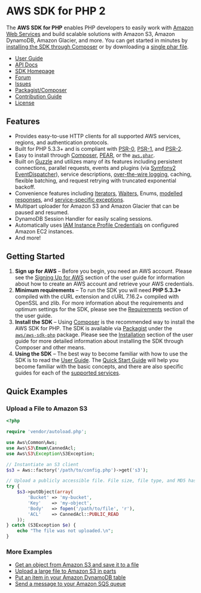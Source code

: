 # AWS SDK for PHP 2

The **AWS SDK for PHP** enables PHP developers to easily work with [Amazon Web Services][aws] and build scalable
solutions with Amazon S3, Amazon DynamoDB, Amazon Glacier, and more. You can get started in minutes by [installing the
SDK through Composer][docs-installation] or by downloading a [single phar file][install-phar].

* [User Guide][docs-guide]
* [API Docs][docs-api]
* [SDK Homepage][sdk-website]
* [Forum][sdk-forum]
* [Issues][sdk-issues]
* [Packagist/Composer][install-packagist]
* [Contribution Guide][docs-contribution]
* [License][sdk-license]

## Features

* Provides easy-to-use HTTP clients for all supported AWS services, regions, and authentication protocols.
* Built for PHP 5.3.3+ and is compliant with [PSR-0][], [PSR-1][], and [PSR-2][].
* Easy to install through [Composer][install-packagist], [PEAR][install-pear], or the [`aws.phar`][install-phar].
* Built on [Guzzle][] and utilizes many of its features including persistent connections, parallel requests, events and
  plugins (via [Symfony2 EventDispatcher][symfony2-events]), service descriptions, [over-the-wire
  logging][docs-wire-logging], caching, flexible batching, and request retrying with truncated exponential backoff.
* Convenience features including [Iterators][docs-iterators], [Waiters][docs-waiters], Enums, [modelled
  responses][docs-models], and [service-specific exceptions][docs-exceptions].
* Multipart uploader for Amazon S3 and Amazon Glacier that can be paused and resumed.
* DynamoDB Session Handler for easily scaling sessions.
* Automatically uses [IAM Instance Profile Credentials][aws-iam-credentials] on configured Amazon EC2 instances.
* And more!

## Getting Started

1. **Sign up for AWS** – Before you begin, you need an AWS account. Please see the [Signing Up for AWS][docs-signup]
   section of the user guide for information about how to create an AWS account and retrieve your AWS credentials.
1. **Minimum requirements** – To run the SDK you will need **PHP 5.3.3+** compiled with the cURL extension and cURL
   7.16.2+ compiled with OpenSSL and zlib. For more information about the requirements and optimum settings for the SDK,
   please see the [Requirements][docs-requirements] section of the user guide.
1. **Install the SDK** – Using [Composer][] is the recommended way to install the AWS SDK for PHP. The SDK is available
   via [Packagist][] under the [`aws/aws-sdk-php`][install-packagist] package. Please see the
   [Installation][docs-installation] section of the user guide for more detailed information about installing the SDK
   through Composer and other means.
1. **Using the SDK** – The best way to become familiar with how to use the SDK is to read the [User Guide][docs-guide].
   The [Quick Start Guide][docs-quickstart] will help you become familiar with the basic concepts, and there are also
   specific guides for each of the [supported services][docs-services].

## Quick Examples

### Upload a File to Amazon S3

```php
<?php

require 'vendor/autoload.php';

use Aws\Common\Aws;
use Aws\S3\Enum\CannedAcl;
use Aws\S3\Exception\S3Exception;

// Instantiate an S3 client
$s3 = Aws::factory('/path/to/config.php')->get('s3');

// Upload a publicly accessible file. File size, file type, and MD5 hash are automatically calculated by the SDK
try {
    $s3->putObject(array(
        'Bucket' => 'my-bucket',
        'Key'    => 'my-object',
        'Body'   => fopen('/path/to/file', 'r'),
        'ACL'    => CannedAcl::PUBLIC_READ
    ));
} catch (S3Exception $e) {
    echo "The file was not uploaded.\n";
}
```

### More Examples

* [Get an object from Amazon S3 and save it to a file][example-s3-getobject]
* [Upload a large file to Amazon S3 in parts][example-s3-multipart]
* [Put an item in your Amazon DynamoDB table][example-dynamodb-putitem]
* [Send a message to your Amazon SQS queue][example-sqs-sendmessage]



[sdk-website]: http://aws.amazon.com/sdkforphp
[sdk-forum]: https://forums.aws.amazon.com/forum.jspa?forumID=8
[sdk-issues]: https://github.com/aws/aws-sdk-php/issues
[sdk-license]: http://aws.amazon.com/apache2.0/

[install-packagist]: https://packagist.org/packages/aws/aws-sdk-php
[install-phar]: http://pear.amazonwebservices.com/get/aws.phar
[install-pear]: http://pear.amazonwebservices.com

[docs-api]: http://docs.aws.amazon.com/aws-sdk-php-2/latest/index.html
[docs-guide]: http://docs.aws.amazon.com/aws-sdk-php-2/guide/latest/index.html
[docs-contribution]: https://github.com/aws/aws-sdk-php/blob/master/CONTRIBUTING.md
[docs-performance]: http://docs.aws.amazon.com/aws-sdk-php-2/guide/latest/performance.html
[docs-migration]: http://docs.aws.amazon.com/aws-sdk-php-2/guide/latest/migration-guide.html
[docs-signup]: http://docs.aws.amazon.com/aws-sdk-php-2/guide/latest/awssignup.html
[docs-requirements]: http://docs.aws.amazon.com/aws-sdk-php-2/guide/latest/requirements.html
[docs-installation]: http://docs.aws.amazon.com/aws-sdk-php-2/guide/latest/installation.html
[docs-quickstart]: http://docs.aws.amazon.com/aws-sdk-php-2/guide/latest/quick-start.html
[docs-iterators]: http://docs.aws.amazon.com/aws-sdk-php-2/guide/latest/quick-start.html#iterators
[docs-waiters]: http://docs.aws.amazon.com/aws-sdk-php-2/guide/latest/quick-start.html#waiters
[docs-models]: http://docs.aws.amazon.com/aws-sdk-php-2/guide/latest/quick-start.html#response-models
[docs-exceptions]: http://docs.aws.amazon.com/aws-sdk-php-2/guide/latest/quick-start.html#error-handling
[docs-wire-logging]: http://docs.aws.amazon.com/aws-sdk-php-2/guide/latest/faq.html#how-can-i-see-what-data-is-sent-over-the-wire
[docs-services]: http://docs.aws.amazon.com/aws-sdk-php-2/guide/latest/index.html#supported-services

[aws]: http://aws.amazon.com/
[aws-iam-credentials]: http://docs.aws.amazon.com/AWSEC2/latest/UserGuide/UsingIAM.html#UsingIAMrolesWithAmazonEC2Instances
[guzzle]: http://guzzlephp.org
[composer]: http://getcomposer.org
[packagist]: http://packagist.org
[psr-0]: https://github.com/php-fig/fig-standards/blob/master/accepted/PSR-0.md
[psr-1]: https://github.com/php-fig/fig-standards/blob/master/accepted/PSR-1-basic-coding-standard.md
[psr-2]: https://github.com/php-fig/fig-standards/blob/master/accepted/PSR-2-coding-style-guide.md
[symfony2-events]: http://symfony.com/doc/2.0/components/event_dispatcher/introduction.html

[example-sqs-sendmessage]: http://docs.aws.amazon.com/aws-sdk-php-2/guide/latest/service-sqs.html#sending-messages
[example-s3-getobject]: http://docs.aws.amazon.com/aws-sdk-php-2/guide/latest/service-s3.html#saving-objects-to-a-file
[example-s3-multipart]: http://docs.aws.amazon.com/aws-sdk-php-2/guide/latest/service-s3.html#uploading-large-files-using-multipart-uploads
[example-dynamodb-putitem]: http://docs.aws.amazon.com/aws-sdk-php-2/guide/latest/service-dynamodb.html#adding-items
